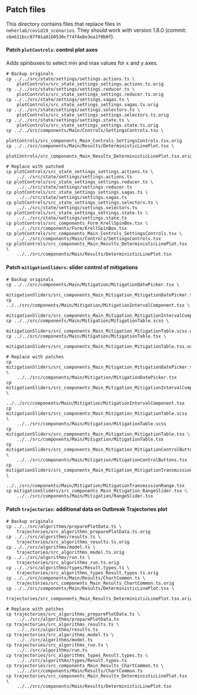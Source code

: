 ## Patch files
This directory contains files that replace files in `neherlab/covid19_scenarios`.
They should work with version 1.8.0 (commit: `c6e611bcc87f01a8160530cf74f4e8e3ea1f0b0f`).

#### Patch `plotControls`: control plot axes 

Adds spinboxes to select min and max values for x and y axes.

	# Backup originals
	cp ../../src/state/settings/settings.actions.ts \
		plotControls/src_state_settings_settings.actions.ts.orig
	cp ../../src/state/settings/settings.reducer.ts \
		plotControls/src_state_settings_settings.reducer.ts.orig
	cp ../../src/state/settings/settings.sagas.ts \
		plotControls/src_state_settings_settings.sagas.ts.orig
	cp ../../src/state/settings/settings.selectors.ts \
		plotControls/src_state_settings_settings.selectors.ts.orig
	cp ../../src/state/settings/settings.state.ts \
		plotControls/src_state_settings_settings.state.ts.orig
	cp ../../src/components/Main/Controls/SettingsControls.tsx \
		plotControls/src_components_Main_Controls_SettingsControls.tsx.orig
	cp ../../src/components/Main/Results/DeterministicLinePlot.tsx \
		plotControls/src_components_Main_Results_DeterministicLinePlot.tsx.orig

	# Replace with patched
	cp plotControls/src_state_settings_settings.actions.ts \ 
		../../src/state/settings/settings.actions.ts
	cp plotControls/src_state_settings_settings.reducer.ts \
		../../src/state/settings/settings.reducer.ts
	cp plotControls/src_state_settings_settings.sagas.ts \
		../../src/state/settings/settings.sagas.ts
	cp plotControls/src_state_settings_settings.selectors.ts \
		../../src/state/settings/settings.selectors.ts
	cp plotControls/src_state_settings_settings.state.ts \
		../../src/state/settings/settings.state.ts
	cp plotControls/src_components_Form_KrellSpinBox.tsx \
		../../src/components/Form/KrellSpinBox.tsx
	cp plotControls/src_components_Main_Controls_SettingsControls.tsx \
		../../src/components/Main/Controls/SettingsControls.tsx
	cp plotControls/src_components_Main_Results_DeterministicLinePlot.tsx \
		../../src/components/Main/Results/DeterministicLinePlot.tsx


#### Patch `mitigationSliders`: slider control of mitigations

	# Backup originals
	cp ../../src/components/Main/Mitigation/MitigationDatePicker.tsx \
		mitigationSliders/src_components_Main_Mitigation_MitigationDatePicker.tsx.orig
	cp ../../src/components/Main/Mitigation/MitigationIntervalComponent.tsx \
		mitigationSliders/src_components_Main_Mitigation_MitigationIntervalComponent.tsx.orig
	cp ../../src/components/Main/Mitigation/MitigationTable.scss \
		mitigationSliders/src_components_Main_Mitigation_MitigationTable.scss.orig
	cp ../../src/components/Main/Mitigation/MitigationTable.tsx \
		mitigationSliders/src_components_Main_Mitigation_MitigationTable.tsx.orig

	# Replace with patches
	cp mitigationSliders/src_components_Main_Mitigation_MitigationDatePicker.tsx \
		../../src/components/Main/Mitigation/MitigationDatePicker.tsx
	cp mitigationSliders/src_components_Main_Mitigation_MitigationIntervalComponent.tsx \
		../../src/components/Main/Mitigation/MitigationIntervalComponent.tsx
	cp mitigationSliders/src_components_Main_Mitigation_MitigationTable.scss \
		../../src/components/Main/Mitigation/MitigationTable.scss
	cp mitigationSliders/src_components_Main_Mitigation_MitigationTable.tsx \
		../../src/components/Main/Mitigation/MitigationTable.tsx
	cp mitigationSliders/src_components_Main_Mitigation_MitigationControlButtons.tsx \
		../../src/components/Main/Mitigation/MitigationControlButtons.tsx
	cp mitigationSliders/src_components_Main_Mitigation_MitigationTransmissionRange.tsx \
		../../src/components/Main/Mitigation/MitigationTransmissionRange.tsx
	cp mitigationSliders/src_components_Main_Mitigation_RangeSlider.tsx \
		../../src/components/Main/Mitigation/RangeSlider.tsx


#### Patch `trajectories`: additional data on Outbreak Trajectories plot

	# Backup originals
	cp ../../src/algorithms/preparePlotData.ts \
		trajectories/src_algorithms_preparePlotData.ts.orig
	cp ../../src/algorithms/results.ts \
		trajectories/src_algorithms_results.ts.orig
	cp ../../src/algorithms/model.ts \
		trajectories/src_algorithms_model.ts.orig
	cp ../../src/algorithms/run.ts \
		trajectories/src_algorithms_run.ts.orig
	cp ../../src/algorithms/types/Result.types.ts \
		trajectories/src_algorithms_types_Result.types.ts.orig
	cp ../../src/components/Main/Results/ChartCommon.ts \
		trajectories/src_components_Main_Results_ChartCommon.ts.orig
	cp ../../src/components/Main/Results/DeterministicLinePlot.tsx \
		trajectories/src_components_Main_Results_DeterministicLinePlot.tsx.orig

	# Replace with patches
	cp trajectories/src_algorithms_preparePlotData.ts \
		../../src/algorithms/preparePlotData.ts
	cp trajectories/src_algorithms_results.ts \
		../../src/algorithms/results.ts
	cp trajectories/src_algorithms_model.ts \
		../../src/algorithms/model.ts
	cp trajectories/src_algorithms_run.ts \
		../../src/algorithms/run.ts
	cp trajectories/src_algorithms_types_Result.types.ts \
		../../src/algorithms/types/Result.types.ts 
	cp trajectories/src_components_Main_Results_ChartCommon.ts \
		../../src/components/Main/Results/ChartCommon.ts
	cp trajectories/src_components_Main_Results_DeterministicLinePlot.tsx \
		../../src/components/Main/Results/DeterministicLinePlot.tsx

